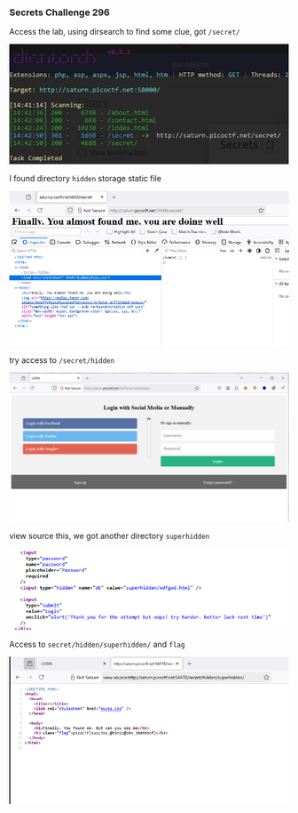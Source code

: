 ### Secrets Challenge 296

Access the lab, using dirsearch to find some clue, got `/secret/`

![secret](image.png)

I found directory `hidden` storage static file

![hidden](image-1.png)

try access to `/secret/hidden`

![alt text](image-2.png)

view source this, we got another directory `superhidden`

![alt text](image-3.png)

Access to `secret/hidden/superhidden/` and `flag`

![flag](image-4.png)